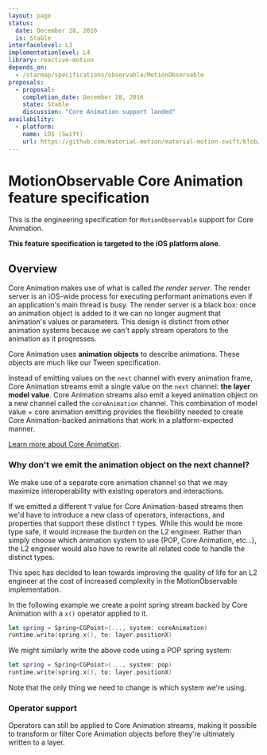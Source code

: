 ```yaml
---
layout: page
status:
  date: December 28, 2016
  is: Stable
interfacelevel: L3
implementationlevel: L4
library: reactive-motion
depends_on:
  - /starmap/specifications/observable/MotionObservable
proposals:
  - proposal:
    completion_date: December 28, 2016
    state: Stable
    discussion: "Core Animation support landed"
availability:
  - platform:
    name: iOS (Swift)
    url: https://github.com/material-motion/material-motion-swift/blob/develop/src/MotionObservable.swift
---
```


# MotionObservable Core Animation feature specification

This is the engineering specification for `MotionObservable` support for Core Animation.

**This feature specification is targeted to the iOS platform alone**.

## Overview

Core Animation makes use of what is called *the render server*. The render server is an iOS-wide
process for executing performant animations even if an application's main thread is busy. The render
server is a black box: once an animation object is added to it we can no longer augment that
animation's values or parameters. This design is distinct from other animation systems because we
can't apply stream operators to the animation as it progresses.

Core Animation uses **animation objects** to describe animations. These objects are much like our
Tween specification.

Instead of emitting values on the `next` channel with every animation frame, Core Animation streams
emit a single value on the `next` channel: **the layer model value**. Core Animation streams also
emit a keyed animation object on a new channel called the `coreAnimation` channel. This combination
of model value + core animation emitting provides the flexibility needed to create Core
Animation-backed animations that work in a platform-expected manner.

[Learn more about Core Animation](http://devstreaming.apple.com/videos/wwdc/2014/419xxli6f60a6bs/419/419_advanced_graphics_and_animation_performance.pdf).

### Why don't we emit the animation object on the next channel?

We make use of a separate core animation channel so that we may maximize interoperability with
existing operators and interactions.

If we emitted a different `T` value for Core Animation-based streams then we'd have to introduce a
new class of operators, interactions, and properties that support these distinct `T` types. While
this would be more type safe, it would increase the burden on the L2 engineer. Rather than simply
choose which animation system to use (POP, Core Animation, etc...), the L2 engineer would also have
to rewrite all related code to handle the distinct types.

This spec has decided to lean towards improving the quality of life for an L2 engineer at the cost
of increased complexity in the MotionObservable implementation.

In the following example we create a point spring stream backed by Core Animation with a `x()`
operator applied to it.

```swift
let spring = Spring<CGPoint>(..., system: coreAnimation)
runtime.write(spring.x(), to: layer.positionX)
```

We might similarly write the above code using a POP spring system:

```swift
let spring = Spring<CGPoint>(..., system: pop)
runtime.write(spring.x(), to: layer.positionX)
```

Note that the only thing we need to change is which system we're using.

### Operator support

Operators can still be applied to Core Animation streams, making it possible to transform or filter
Core Animation objects before they're ultimately written to a layer.
